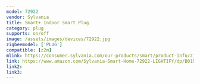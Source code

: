 ```yaml
---
model: 72922
vendor: Sylvania
title: Smart+ Indoor Smart Plug
category: plug
supports: on/off
image: /assets/images/devices/72922.jpg
zigbeemodel: ['PLUG']
compatible: [z2m]
mlink: https://consumer.sylvania.com/our-products/smart/product-info/zigbee/sylvania-smart-zigbee-indoor-smart-plug/index.jsp
link: https://www.amazon.com/Sylvania-Smart-Home-72922-LIGHTIFY/dp/B01M6UM8QD
link2: 
link3: 
---
```


